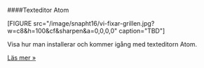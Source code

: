####Texteditor Atom

[FIGURE src="/image/snapht16/vi-fixar-grillen.jpg?w=c8&h=100&cf&sharpen&a=0,0,0,0" caption="TBD"]

Visa hur man installerar och kommer igång med texteditorn Atom.

[Läs mer »](#)

